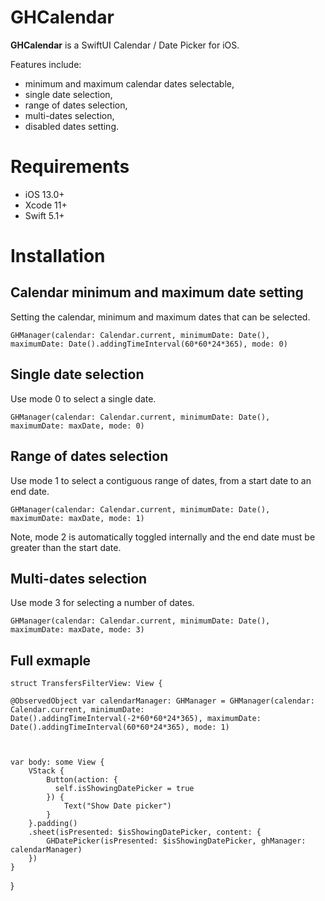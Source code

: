 # GHCalendar
**GHCalendar** is a SwiftUI Calendar / Date Picker for iOS.

Features include:

- minimum and maximum calendar dates selectable,
- single date selection, 
- range of dates selection, 
- multi-dates selection, 
- disabled dates setting.

# Requirements
- iOS 13.0+
- Xcode 11+
- Swift 5.1+

# Installation

## Calendar minimum and maximum date setting

Setting the calendar, minimum and maximum dates that can be selected.

    GHManager(calendar: Calendar.current, minimumDate: Date(), maximumDate: Date().addingTimeInterval(60*60*24*365), mode: 0)

## Single date selection

Use mode 0 to select a single date.

    GHManager(calendar: Calendar.current, minimumDate: Date(), maximumDate: maxDate, mode: 0)

## Range of dates selection

Use mode 1 to select a contiguous range of dates, from a start date to an end date.

    GHManager(calendar: Calendar.current, minimumDate: Date(), maximumDate: maxDate, mode: 1)

Note, mode 2 is automatically toggled internally and the end date must be greater than the start date.

## Multi-dates selection

Use mode 3 for selecting a number of dates.

    GHManager(calendar: Calendar.current, minimumDate: Date(), maximumDate: maxDate, mode: 3)
    
## Full exmaple 
    struct TransfersFilterView: View {
    
    @ObservedObject var calendarManager: GHManager = GHManager(calendar: Calendar.current, minimumDate: Date().addingTimeInterval(-2*60*60*24*365), maximumDate: Date().addingTimeInterval(60*60*24*365), mode: 1)
    
 
    
    var body: some View {
        VStack {
            Button(action: {
              self.isShowingDatePicker = true
            }) {
                Text("Show Date picker")
            }
        }.padding()
        .sheet(isPresented: $isShowingDatePicker, content: {
            GHDatePicker(isPresented: $isShowingDatePicker, ghManager: calendarManager)
        })
    }
}
